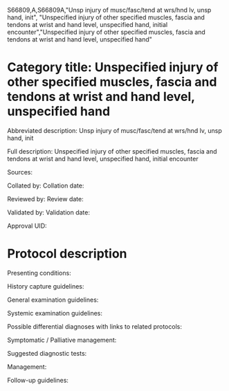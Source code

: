 S66809,A,S66809A,"Unsp injury of musc/fasc/tend at wrs/hnd lv, unsp hand, init", "Unspecified injury of other specified muscles, fascia and tendons at wrist and hand level, unspecified hand, initial encounter","Unspecified injury of other specified muscles, fascia and tendons at wrist and hand level, unspecified hand"
# Category title: Unspecified injury of other specified muscles, fascia and tendons at wrist and hand level, unspecified hand

Abbreviated description: Unsp injury of musc/fasc/tend at wrs/hnd lv, unsp hand, init

Full description: Unspecified injury of other specified muscles, fascia and tendons at wrist and hand level, unspecified hand, initial encounter

Sources:

Collated by:
Collation date:

Reviewed by:
Review date:

Validated by:
Validation date:

Approval UID:

# Protocol description

Presenting conditions:

History capture guidelines:

General examination guidelines:

Systemic examination guidelines:

Possible differential diagnoses with links to related protocols:

Symptomatic / Palliative management:

Suggested diagnostic tests:

Management:

Follow-up guidelines:
